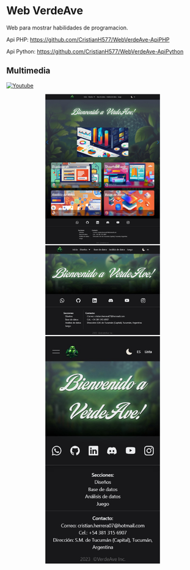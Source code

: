 # Web VerdeAve

Web para mostrar habilidades de programacion.

Api PHP: https://github.com/CristianH577/WebVerdeAve-ApiPHP

Api Python: https://github.com/CristianH577/WebVerdeAve-ApiPython


## Multimedia

[![Youtube](https://img.shields.io/badge/Presentacion-FF0000?style=for-the-badge&logo=youtube&logoColor=white&labelColor=101010)](https://www.youtube.com/watch?v=nokyIElOMxU)

<div align="center" justify="center">
<img src="./screenshots/1.PNG" width="300" alt="Screenshot 1" title="Screenshot 1">
<img src="screenshots/2.PNG" width="300" alt="Screenshot 2" title="Screenshot 2">
<img src="screenshots/3.PNG" width="300" alt="Screenshot 3" title="Screenshot 3">
</div>
